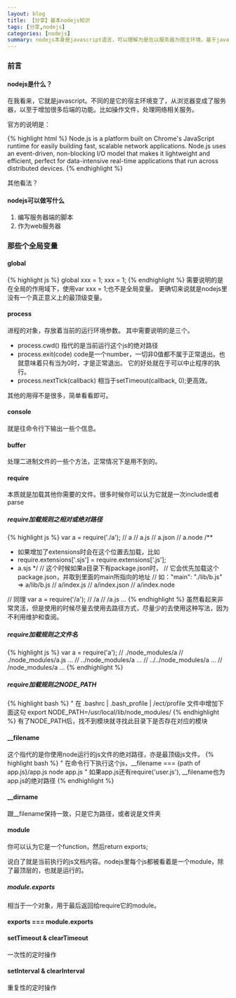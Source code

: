 ```yaml
---
layout: blog
title: 【分享】基本nodejs知识
tags: [分享,nodejs]
categories: [nodejs]
summary: nodejs本身是javascript语言，可以理解为是在以服务器为宿主环境，基于javascript进行的一次扩容
---
```

### 前言
#### nodejs是什么？
在我看来，它就是javascript。不同的是它的宿主环境变了，从浏览器变成了服务器，以至于增加很多后端的功能。比如操作文件，处理网络相关服务。

官方的说明是：

{% highlight html %}
    Node.js is a platform built on Chrome's JavaScript runtime for easily building fast, scalable network applications. Node.js uses an event-driven, non-blocking I/O model that makes it lightweight and efficient, perfect for data-intensive real-time applications that run across distributed devices.
{% endhighlight %}

其他看法？
#### nodejs可以做写什么
1. 编写服务器端的脚本
2. 作为web服务器
### 那些个全局变量
#### global
{% highlight js %}
global xxx = 1;
xxx = 1;
{% endhighlight %}
需要说明的是在全局的作用域下，使用var xxx = 1;也不是全局变量。
更确切来说就是nodejs里没有一个真正意义上的最顶级变量。
#### process
进程的对象，存放着当前的运行环境参数。
其中需要说明的是三个。

* process.cwd() 指代的是当前运行这个js的绝对路径
* process.exit(code) code是一个number，一切非0值都不属于正常退出。也就意味着只有当为0时，才是正常退出。
  它的好处就在于可以中止程序的执行。
* process.nextTick(callback) 相当于setTimeout(callback, 0);更高效。

其他的用得不是很多，简单看看即可。
#### console
就是往命令行下输出一些个信息。
#### buffer
处理二进制文件的一些个方法，正常情况下是用不到的。
#### require
本质就是加载其他你需要的文件。很多时候你可以认为它就是一次include或者parse
##### require加载规则之相对或绝对路径
{% highlight js %}
var a = require('./a');
// a
// a.js
// a.json
// a.node
/**
 * 如果增加了extensions时会在这个位置去加载，比如
 * require.extensions['.sjs'] = require.extensions['.js'];
 * a.sjs
 */
// 这个时候如果a目录下有package.json时，
// 它会优先加载这个package.json，并取到里面的main所指向的地址
// 如："main": "./lib/b.js" => a/lib/b.js
// a/index.js
// a/index.json
// a/index.node

// 同理
var a = require('/a');
// /a
// /a.js
...
{% endhighlight %}
虽然看起来非常灵活，但是使用的时候尽量去使用去路径方式，尽量少的去使用这种写法，因为不利用维护和查阅。
##### require加载规则之文件名
{% highlight js %}
var a = require('a');
// ./node_modules/a
// ./node_modules/a.js
...
// ../node_modules/a
...
// ../../node_modules/a
...
// /node_modules/a
...
{% endhighlight %}
##### require加载规则之NODE_PATH
{% highlight bash %}
" 在 .bashrc | .bash_profile | /ect/profile 文件中增加下面这句
export NODE_PATH=/usr/local/lib/node_modules/
{% endhighlight %}
有了NODE_PATH后，找不到模块就寻找此目录下是否存在对应的模块
#### __filename
这个指代的是你使用node运行的js文件的绝对路径，亦是最顶级js文件。
{% highlight bash %}
" 在命令行下执行这个js，__filename === {path of app.js}/app.js
node app.js
" 如果app.js还有require('user.js'), __filename也为app.js的绝对路径
{% endhighlight %}
#### __dirname
跟__filename保持一致，只是它为路径，或者说是文件夹
#### module
你可以认为它是一个function，然后return exports;

说白了就是当前执行的js文档内容。nodejs里每个js都被看着是一个module，除了最顶层的，也就是运行的。
##### module.exports
相当于一个对象，用于最后返回给require它的module。
#### exports === module.exports
#### setTimeout & clearTimeout
一次性的定时操作
#### setInterval & clearInterval
重复性的定时操作
